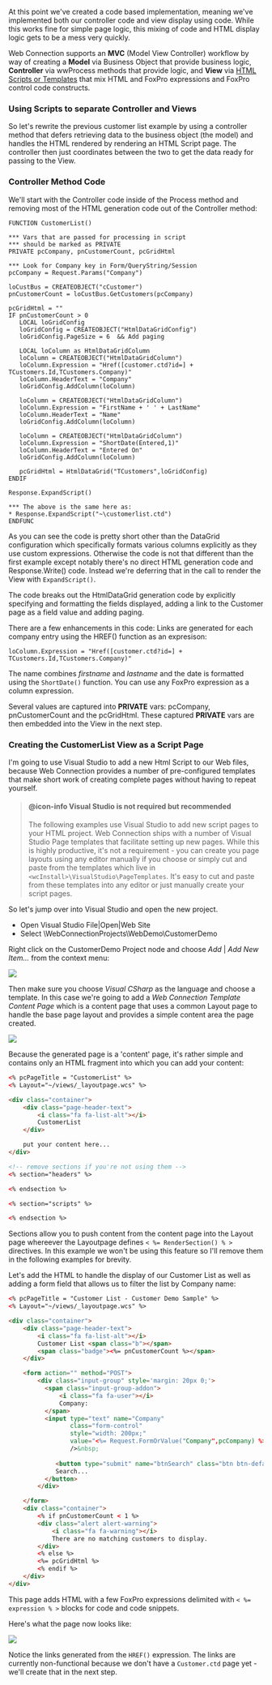 ﻿At this point we've created a code based implementation, meaning we've implemented both our controller code and view display using code. While this works fine for simple page logic, this mixing of code and HTML display logic gets to be a mess very quickly.

Web Connection supports an **MVC** (Model View Controller) workflow by way of creating a **Model** via Business Object that provide business logic, **Controller** via wwProcess methods that provide logic, and **View** via [HTML Scripts or Templates](VFPS://Topic/_4DB0VHAQW) that mix HTML and FoxPro expressions and FoxPro control code constructs.

### Using Scripts to separate Controller and Views
So let's rewrite the previous customer list example by using a controller method that defers retrieving data to the business object (the model) and handles the HTML rendered by rendering an HTML Script page. The controller then just coordinates between the two to get the data ready for passing to the View.

### Controller Method Code
We'll start with the Controller code inside of the Process method and removing most of the HTML generation code out of the Controller method:

```foxpro
FUNCTION CustomerList()

*** Vars that are passed for processing in script
*** should be marked as PRIVATE
PRIVATE pcCompany, pnCustomerCount, pcGridHtml

*** Look for Company key in Form/QueryString/Session
pcCompany = Request.Params("Company")

loCustBus = CREATEOBJECT("cCustomer")
pnCustomerCount = loCustBus.GetCustomers(pcCompany)

pcGridHtml = ""
IF pnCustomerCount > 0
   LOCAL loGridConfig
   loGridConfig = CREATEOBJECT("HtmlDataGridConfig")
   loGridConfig.PageSize = 6  && Add paging
   
   LOCAL loColumn as HtmlDataGridColumn
   loColumn = CREATEOBJECT("HtmlDataGridColumn")
   loColumn.Expression = "Href([customer.ctd?id=] + TCustomers.Id,TCustomers.Company)"
   loColumn.HeaderText = "Company"
   loGridConfig.AddColumn(loColumn)

   loColumn = CREATEOBJECT("HtmlDataGridColumn")
   loColumn.Expression = "FirstName + ' ' + LastName"
   loColumn.HeaderText = "Name"
   loGridConfig.AddColumn(loColumn)

   loColumn = CREATEOBJECT("HtmlDataGridColumn")
   loColumn.Expression = "ShortDate(Entered,1)"   
   loColumn.HeaderText = "Entered On"
   loGridConfig.AddColumn(loColumn)
   
   pcGridHtml = HtmlDataGrid("TCustomers",loGridConfig)   
ENDIF

Response.ExpandScript()

*** The above is the same here as:
* Response.ExpandScript("~\customerlist.ctd")
ENDFUNC
```

As you can see the code is pretty short other than the DataGrid configuration which specifically formats various columns explicitly as they use custom expressions. Otherwise the code is not that different than the first example except notably there's no direct HTML generation code and Response.Write() code. Instead we're deferring that in the call to render the View with `ExpandScript()`.

The code breaks out the HtmlDataGrid generation code by explicitly specifying and formatting the fields displayed, adding a link to the Customer page as a field value and adding paging.  

There are a few enhancements in this code: Links are generated for each company entry using the HREF() function as an expresison:

```foxpro
loColumn.Expression = "Href([customer.ctd?id=] + TCustomers.Id,TCustomers.Company)"
```

The name combines *firstname* and *lastname* and the date is formatted using the `ShortDate()` function. You can use any FoxPro expression as a column expression.

Several values are captured into **PRIVATE** vars: pcCompany, pnCustomerCount and the pcGridHtml. These captured **PRIVATE** vars are then embedded into the View in the next step.

### Creating the CustomerList View as a Script Page
I'm going to use Visual Studio to add a new Html Script to our Web files, because Web Connection provides a number of pre-configured templates that make short work of creating complete pages without having to repeat yourself.

> #### @icon-info Visual Studio is not required but recommended
>The following examples use Visual Studio to add new script pages to your HTML project. Web Connection ships with a number of Visual Studio Page templates that facilitate setting up new pages. While this is highly productive, it's not a requirement - you can create you page layouts using any editor manually if you choose or simply cut and paste from the templates which live in `<wcInstall>\VisualStudio\PageTemplates`. It's easy to cut and paste from these templates into any editor or just manually create your script pages.

So let's jump over into Visual Studio and open the new project.

* Open Visual Studio File|Open|Web Site
* Select \WebConnectionProjects\WebDemo\CustomerDemo

Right click on the CustomerDemo Project node and choose *Add* | *Add New Item...* from the context menu:

![](IMAGES/stepbystep/AddNewScript.png)

Then make sure you choose *Visual CSharp* as the language and choose a template. In this case we're going to add a *Web Connection Template Content Page* which is a content page that uses a common Layout page to handle the base page layout and provides a simple content area the page created.

![](IMAGES/stepbystep/AddContentTemplate.png)

Because the generated page is a 'content' page, it's rather simple and contains only an HTML fragment into which you can add your content:

```html
<% pcPageTitle = "CustomerList" %>
<% Layout="~/views/_layoutpage.wcs" %>

<div class="container">
    <div class="page-header-text">
        <i class="fa fa-list-alt"></i> 
        CustomerList
    </div>

    put your content here...
</div>            

<!-- remove sections if you're not using them -->
<% section="headers" %>

<% endsection %>

<% section="scripts" %>

<% endsection %>
```

Sections allow you to push content from the content page into the Layout page whereever the Layoutpage defines `< %= RenderSection() % >` directives. In this example we won't be using this feature so I'll remove them in the following examples for brevity.

Let's add the HTML to handle the display of our Customer List as well as adding a form field that allows us to filter the list by Company name:

```html
<% pcPageTitle = "Customer List - Customer Demo Sample" %>
<% Layout="~/views/_layoutpage.wcs" %>

<div class="container">
    <div class="page-header-text">
        <i class="fa fa-list-alt"></i> 
        Customer List <span class="b"></span>
        <span class="badge"><%= pnCustomerCount %></span>
    </div>    

    <form action="" method="POST">
        <div class="input-group" style='margin: 20px 0;'>
          <span class="input-group-addon">
              <i class="fa fa-user"></i>
              Company:
          </span>
          <input type="text" name="Company" 
                 class="form-control" 
                 style="width: 200px;" 
                 value="<%= Request.FormOrValue("Company",pcCompany) %>"
                 />&nbsp;
  
             <button type="submit" name="btnSearch" class="btn btn-default" type="button">
             Search...
          </button>	
        </div>

    </form>
    <div class="container">
        <% if pnCustomerCount < 1 %>
        <div class="alert alert-warning">
            <i class="fa fa-warning"></i>
            There are no matching customers to display.        
        </div>
        <% else %>
        <%= pcGridHtml %>
        <% endif %>
    </div>
</div>             
```

This page adds HTML with a few FoxPro expressions delimited with `< %= expression % >`  blocks for code and code snippets.

Here's what the page now looks like:

![](IMAGES/stepbystep/CustomerList_Script.png)

Notice the links generated from the `HREF()` expression. The links are currently non-functional because we don't have a `Customer.ctd` page yet - we'll create that in the next step.
